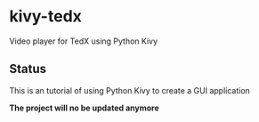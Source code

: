 # kivy-tedx
Video player for TedX using Python Kivy

## Status
This is an tutorial of using Python Kivy to create a GUI application

**The project will no be updated anymore**

